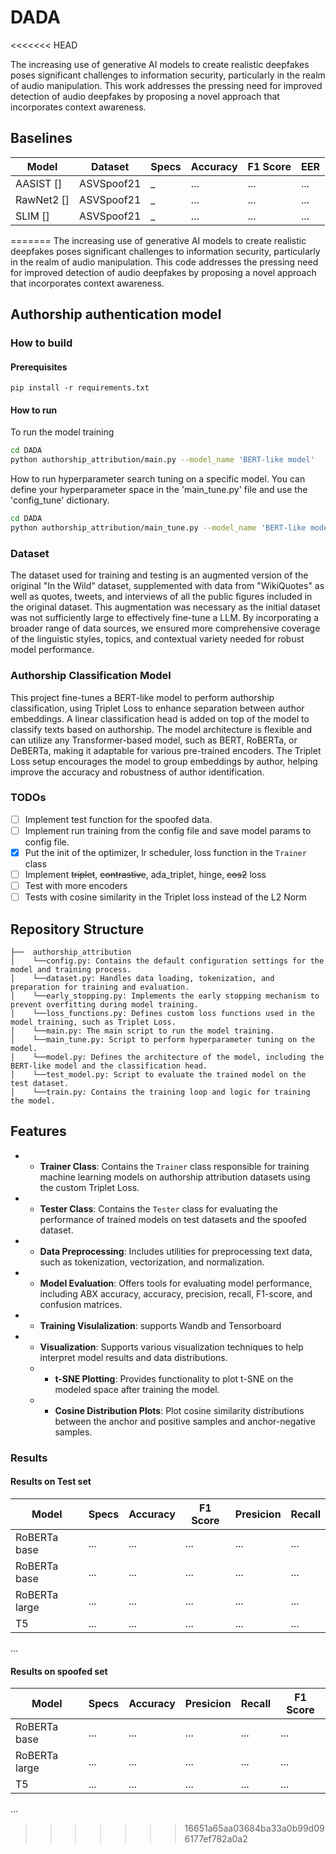 # DADA
<<<<<<< HEAD

The increasing use of generative AI models to create realistic deepfakes poses significant challenges to information security, particularly in the realm of audio manipulation. This work addresses the pressing need for improved detection of audio deepfakes by proposing a novel approach that incorporates context awareness. 


## Baselines

| Model      | Dataset    | Specs | Accuracy | F1 Score | EER |
| ---------- | ---------- | ----- | -------- | -------- | --- |
| AASIST []  | ASVSpoof21 | _     | ...      | ...      | ... |
| RawNet2 [] | ASVSpoof21 | _     | ...      | ...      | ... |
| SLIM []    | ASVSpoof21 | _     | ...      | ...      | ... |
=======
The increasing use of generative AI models to create realistic deepfakes poses significant challenges to information security, particularly in the realm of audio manipulation. This code addresses the pressing need for improved detection of audio deepfakes by proposing a novel approach that incorporates context awareness. 

## Authorship authentication model 
### How to build 
#### Prerequisites
`pip install -r requirements.txt`
#### How to run 
To run the model training
```bash
cd DADA
python authorship_attribution/main.py --model_name 'BERT-like model'
``` 
How to run hyperparameter search tuning on a specific model.
You can define your hyperparameter space in the 'main_tune.py' file and use the 'config_tune' dictionary.
```bash
cd DADA
python authorship_attribution/main_tune.py --model_name 'BERT-like model'
``` 
### Dataset 
The dataset used for training and testing is an augmented version of the original "In the Wild" dataset, supplemented with data from "WikiQuotes" as well as quotes, tweets, and interviews of all the public figures included in the original dataset. This augmentation was necessary as the initial dataset was not sufficiently large to effectively fine-tune a LLM. By incorporating a broader range of data sources, we ensured more comprehensive coverage of the linguistic styles, topics, and contextual variety needed for robust model performance. 
### Authorship Classification Model
This project fine-tunes a BERT-like model to perform authorship classification, using Triplet Loss to enhance separation between author embeddings. A linear classification head is added on top of the model to classify texts based on authorship. The model architecture is flexible and can utilize any Transformer-based model, such as BERT, RoBERTa, or DeBERTa, making it adaptable for various pre-trained encoders. The Triplet Loss setup encourages the model to group embeddings by author, helping improve the accuracy and robustness of author identification.
### TODOs

- [ ] Implement test function for the spoofed data.
- [ ] Implement run training from the config file and save model params to config file.
- [x] Put the init of the optimizer, lr scheduler, loss function in the `Trainer` class
- [ ] Implement ~~triplet~~, ~~contrastive~~, ada_triplet, hinge, ~~cos2~~ loss
- [ ] Test with more encoders 
- [ ] Tests with cosine similarity in the Triplet loss instead of the L2 Norm 

## Repository Structure
  ```
 ├──  authorship_attribution
 │    └──config.py: Contains the default configuration settings for the model and training process.
 │    └──dataset.py: Handles data loading, tokenization, and preparation for training and evaluation.
 │    └──early_stopping.py: Implements the early stopping mechanism to prevent overfitting during model training.
 │    └──loss_functions.py: Defines custom loss functions used in the model training, such as Triplet Loss.
 │    └──main.py: The main script to run the model training.
 │    └──main_tune.py: Script to perform hyperparameter tuning on the model.
 │    └──model.py: Defines the architecture of the model, including the BERT-like model and the classification head.
 │    └──test_model.py: Script to evaluate the trained model on the test dataset.
 │    └──train.py: Contains the training loop and logic for training the model.
  ```

## Features
 * - **Trainer Class**: Contains the `Trainer` class responsible for training machine learning models on authorship attribution datasets using the custom Triplet Loss.
 * - **Tester Class**: Contains the `Tester` class for evaluating the performance of trained models on test datasets and the spoofed dataset.
 * - **Data Preprocessing**: Includes utilities for preprocessing text data, such as tokenization, vectorization, and normalization.
 * - **Model Evaluation**: Offers tools for evaluating model performance, including ABX accuracy, accuracy, precision, recall, F1-score, and confusion matrices.
 * - **Training Visulalization**: supports Wandb and Tensorboard
 * - **Visualization**: Supports various visualization techniques to help interpret model results and data distributions.
    * - **t-SNE Plotting**: Provides functionality to plot t-SNE on the modeled space after training the model.
    * - **Cosine Distribution Plots**: Plot cosine similarity distributions between the anchor and positive samples and anchor-negative samples.

### Results
#### Results on Test set
| Model  | Specs  | Accuracy | F1 Score | Presicion | Recall | 
| ------------- | ------------- |  ------------- | ------------- | ------------- |  ------------- |
| RoBERTa  base  | ...  | ...  | ...  | ...  | ...  | 
| RoBERTa  base  | ...  | ...  | ...  | ...  | ...  | 
| RoBERTa large | ...  | ...  | ...  | ...  | ... |
| T5 | ...  | ...  | ...  | ...  | ... |
...

#### Results on spoofed set
| Model  | Specs  | Accuracy |  Presicion | Recall | F1 Score |
| ------------- | ------------- |  ------------- | ------------- | ------------- |  ------------- |
| RoBERTa  base  | ...  | ...  | ...  | ...  | ...  | 
| RoBERTa large | ...  | ...  | ...  | ...  | ... |
| T5 | ...  | ...  | ...  | ...  | ... |
...
>>>>>>> 16651a65aa03684ba33a0b99d096177ef782a0a2
